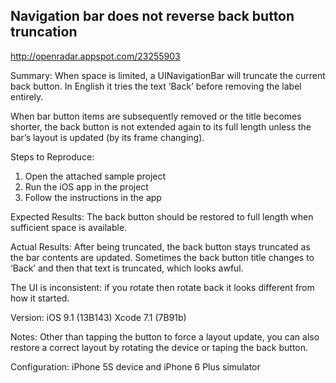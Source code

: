 ## Navigation bar does not reverse back button truncation

http://openradar.appspot.com/23255903

Summary:
When space is limited, a UINavigationBar will truncate the current back button. In English it tries the text ‘Back’ before removing the label entirely.

When bar button items are subsequently removed or the title becomes shorter, the back button is not extended again to its full length unless the bar’s layout is updated (by its frame changing).

Steps to Reproduce:
1. Open the attached sample project
2. Run the iOS app in the project
3. Follow the instructions in the app

Expected Results:
The back button should be restored to full length when sufficient space is available.

Actual Results:
After being truncated, the back button stays truncated as the bar contents are updated. Sometimes the back button title changes to ‘Back’ and then that text is truncated, which looks awful.

The UI is inconsistent: if you rotate then rotate back it looks different from how it started.

Version:
iOS 9.1 (13B143) Xcode 7.1 (7B91b)

Notes:
Other than tapping the button to force a layout update, you can also restore a correct layout by rotating the device or taping the back button.

Configuration:
iPhone 5S device and iPhone 6 Plus simulator
